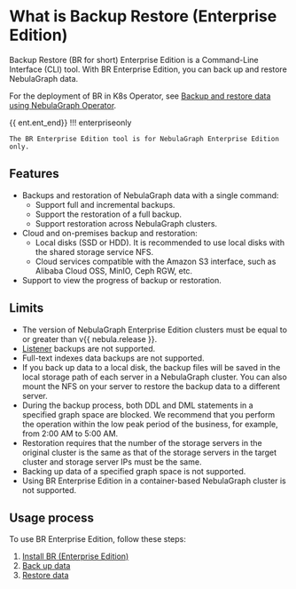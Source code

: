 # What is Backup Restore (Enterprise Edition)

Backup Restore (BR for short) Enterprise Edition is a Command-Line Interface (CLI) tool. With BR Enterprise Edition, you can back up and restore NebulaGraph data.

For the deployment of BR in K8s Operator, see [Backup and restore data using NebulaGraph Operator](../../nebula-operator/10.backup-restore-using-operator.md).

{{ ent.ent_end}}
!!! enterpriseonly

    The BR Enterprise Edition tool is for NebulaGraph Enterprise Edition only.

## Features

- Backups and restoration of NebulaGraph data with a single command:
  - Support full and incremental backups.
  - Support the restoration of a full backup.
  - Support restoration across NebulaGraph clusters.
- Cloud and on-premises backup and restoration:
  - Local disks (SSD or HDD). It is recommended to use local disks with the shared storage service NFS.
  - Cloud services compatible with the Amazon S3 interface, such as Alibaba Cloud OSS, MinIO, Ceph RGW, etc.
- Support to view the progress of backup or restoration.

## Limits

- The version of NebulaGraph Enterprise Edition clusters must be equal to or greater than v{{ nebula.release }}.
- [Listener](../../4.deployment-and-installation/6.deploy-text-based-index/3.deploy-listener.md) backups are not supported.
- Full-text indexes data backups are not supported.
- If you back up data to a local disk, the backup files will be saved in the local storage path of each server in a NebulaGraph cluster. You can also mount the NFS on your server to restore the backup data to a different server.
- During the backup process, both DDL and DML statements in a specified graph space are blocked. We recommend that you perform the operation within the low peak period of the business, for example, from 2:00 AM to 5:00 AM.
- Restoration requires that the number of the storage servers in the original cluster is the same as that of the storage servers in the target cluster and storage server IPs must be the same. 
- Backing up data of a specified graph space is not supported.
- Using BR Enterprise Edition in a container-based NebulaGraph cluster is not supported.

## Usage process

To use BR Enterprise Edition, follow these steps:

1. [Install BR (Enterprise Edition)](2.install-tools.md)
2. [Back up data](3.backup-data.md)
3. [Restore data](4.restore-data.md)



